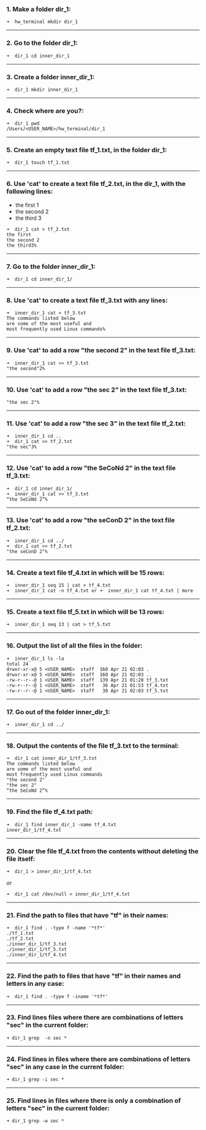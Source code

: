 ###  1. Make a folder dir_1:
```
➜  hw_terminal mkdir dir_1 
```
---
### 2. Go to the folder dir_1:
```
➜  dir_1 cd inner_dir_1
```
---
### 3. Create a folder inner_dir_1:
```
➜  dir_1 mkdir inner_dir_1
```
---
### 4. Check where are you?:
```
➜  dir_1 pwd
/Users/<USER_NAME>/hw_terminal/dir_1
```
---
### 5. Create an empty text file tf_1.txt, in the folder dir_1:
```
➜  dir_1 touch tf_1.txt 
```
---
### 6. Use 'cat' to create a text file tf_2.txt, in the dir_1, with the following lines:
- the first 1
- the second 2
- the third 3
```
➜  dir_1 cat > tf_2.txt
the first
the second 2
the third3%
```
---
### 7. Go to the folder inner_dir_1:
```
➜  dir_1 cd inner_dir_1/ 
```
---
### 8. Use 'cat' to create a text file tf_3.txt with any lines:
```
➜  inner_dir_1 cat > tf_3.txt
The commands listed below
are some of the most useful and
most frequently used Linux commands%  
```
---
### 9. Use 'cat' to add a row "the second 2" in the text file tf_3.txt:
```
➜  inner_dir_1 cat >> tf_3.txt
"the second"2% 
```
---
### 10. Use 'cat' to add a row "the sec 2" in the text file tf_3.txt:
```
"the sec 2"% 
```
---
### 11. Use 'cat' to add a row "the sec 3" in the text file tf_2.txt:
```
➜  inner_dir_1 cd ..                                          
➜  dir_1 cat >> tf_2.txt
"the sec"3% 
```
---
### 12. Use 'cat' to add a row "the SeCoNd 2" in the text file tf_3.txt:
```
➜  dir_1 cd inner_dir_1/ 
➜  inner_dir_1 cat >> tf_3.txt
“the SeCoNd 2”%
```
---
### 13. Use 'cat' to add a row "the seConD 2" in the text file tf_2.txt:
```
➜  inner_dir_1 cd ../           
➜  dir_1 cat >> tf_2.txt
"the seConD 2"%
```
---
###  14. Create a text file tf_4.txt in which will be 15 rows:
```
➜  inner_dir_1 seq 15 | cat > tf_4.txt
➜  inner_dir_1 cat -n tf_4.txt or ➜  inner_dir_1 cat tf_4.txt | more
```
---
### 15. Create a text file tf_5.txt in which will be 13 rows:
```
➜  inner_dir_1 seq 13 | cat > tf_5.txt
```
---
### 16. Output the list of all the files in the folder:
```
➜  inner_dir_1 ls -la
total 24
drwxr-xr-x@ 5 <USER_NAME>  staff  160 Apr 21 02:03 .
drwxr-xr-x@ 5 <USER_NAME>  staff  160 Apr 21 02:03 ..
-rw-r--r--@ 1 <USER_NAME>  staff  139 Apr 21 01:28 tf_3.txt
-rw-r--r--@ 1 <USER_NAME>  staff   36 Apr 21 01:53 tf_4.txt
-rw-r--r--@ 1 <USER_NAME>  staff   30 Apr 21 02:03 tf_5.txt
```
---
###  17. Go out of the folder inner_dir_1:
```
➜  inner_dir_1 cd ../ 
```
---
### 18. Output the contents of the file tf_3.txt to the terminal:
```
➜  dir_1 cat inner_dir_1/tf_3.txt      
The commands listed below
are some of the most useful and
most frequently used Linux commands 
"the second 2"
"the sec 2"
“the SeCoNd 2”%
```
---
### 19. Find the file tf_4.txt path:
```
➜  dir_1 find inner_dir_1 -name tf_4.txt                
inner_dir_1/tf_4.txt
```
---
### 20. Clear the file tf_4.txt from the contents without deleting the file itself:
```
➜  dir_1 > inner_dir_1/tf_4.txt  
```
*or*
```
➜  dir_1 cat /dev/null > inner_dir_1/tf_4.txt
```
---
### 21. Find the path to files that have "tf" in their names:
```
➜  dir_1 find . -type f -name '*tf*'
./tf_1.txt
./tf_2.txt
./inner_dir_1/tf_3.txt
./inner_dir_1/tf_5.txt
./inner_dir_1/tf_4.txt
```
---
### 22. Find the path to files that have "tf" in their names and letters in any case:
```
➜  dir_1 find . -type f -iname '*tf*'
```
---
### 23. Find lines files where there are combinations of letters "sec" in the current folder:
```
➜ dir_1 grep  -n sec *
```
---
### 24. Find lines in files where there are combinations of letters "sec" in any case in the current folder:
```
➜ dir_1 grep -i sec *
```
---
### 25. Find lines in files where there is only a combination of letters "sec" in the current folder:
```
➜ dir_1 grep -w sec *
```


